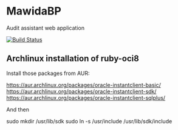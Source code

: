 # MawidaBP

Audit assistant web application

[![Build Status](https://travis-ci.org/cirope/mawidabp.svg?branch=master)](https://travis-ci.org/cirope/mawidabp)

## Archlinux installation of ruby-oci8

Install those packages from AUR:

https://aur.archlinux.org/packages/oracle-instantclient-basic/
https://aur.archlinux.org/packages/oracle-instantclient-sdk/
https://aur.archlinux.org/packages/oracle-instantclient-sqlplus/

And then

sudo mkdir /usr/lib/sdk
sudo ln -s /usr/include /usr/lib/sdk/include
